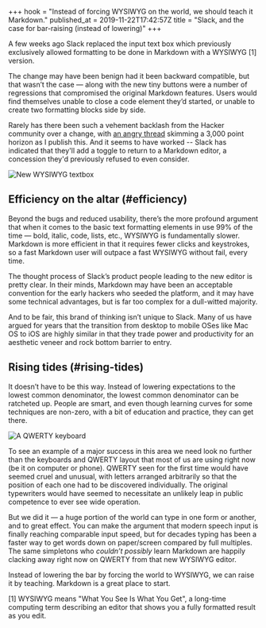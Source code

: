 +++
hook = "Instead of forcing WYSIWYG on the world, we should teach it Markdown."
published_at = 2019-11-22T17:42:57Z
title = "Slack, and the case for bar-raising (instead of lowering)"
+++

A few weeks ago Slack replaced the input text box which previously exclusively allowed formatting to be done in Markdown with a WYSIWYG [1] version.

The change may have been benign had it been backward compatible, but that wasn’t the case — along with the new tiny buttons were a number of regressions that compromised the original Markdown features. Users would find themselves unable to close a code element they’d started, or unable to create two formatting blocks side by side.

Rarely has there been such a vehement backlash from the Hacker community over a change, with [an angry thread](https://news.ycombinator.com/item?id=21589647) skimming a 3,000 point horizon as I publish this. And it seems to have worked -- Slack has indicated that they'll add a toggle to return to a Markdown editor, a concession they'd previously refused to even consider.

![New WYSIWYG textbox](/assets/images/fragments/slack-bar-raising/textbox.png)

## Efficiency on the altar (#efficiency)

Beyond the bugs and reduced usability, there’s the more profound argument that when it comes to the basic text formatting elements in use 99% of the time — bold, italic, code, lists, etc., WYSIWYG is fundamentally slower. Markdown is more efficient in that it requires fewer clicks and keystrokes, so a fast Markdown user will outpace a fast WYSIWYG without fail, every time.

The thought process of Slack’s product people leading to the new editor is pretty clear. In their minds, Markdown may have been an acceptable convention for the early hackers who seeded the platform, and it may have some technical advantages, but is far too complex for a dull-witted majority.

And to be fair, this brand of thinking isn’t unique to Slack. Many of us have argued for years that the transition from desktop to mobile OSes like Mac OS to iOS are highly similar in that they trade power and productivity for an aesthetic veneer and rock bottom barrier to entry.

## Rising tides (#rising-tides)

It doesn’t have to be this way. Instead of lowering expectations to the lowest common denominator, the lowest common denominator can be ratcheted up. People are smart, and even though learning curves for some techniques are non-zero, with a bit of education and practice, they can get there.

![A QWERTY keyboard](/assets/images/fragments/slack-bar-raising/qwerty.jpg)

To see an example of a major success in this area we need look no further than the keyboards and QWERTY layout that most of us are using right now (be it on computer or phone). QWERTY seen for the first time would have seemed cruel and unusual, with letters arranged arbitrarily so that the position of each one had to be discovered individually. The original typewriters would have seemed to necessitate an unlikely leap in public competence to ever see wide operation.

But we did it — a huge portion of the world can type in one form or another, and to great effect. You can make the argument that modern speech input is finally reaching comparable input speed, but for decades typing has been a faster way to get words down on paper/screen compared by full multiples. The same simpletons who _couldn’t possibly_ learn Markdown are happily clacking away right now on QWERTY from that new WYSIWYG editor.

Instead of lowering the bar by forcing the world to WYSIWYG, we can raise it by teaching. Markdown is a great place to start.

[1] WYSIWYG means "What You See Is What You Get", a long-time computing term describing an editor that shows you a fully formatted result as you edit.

